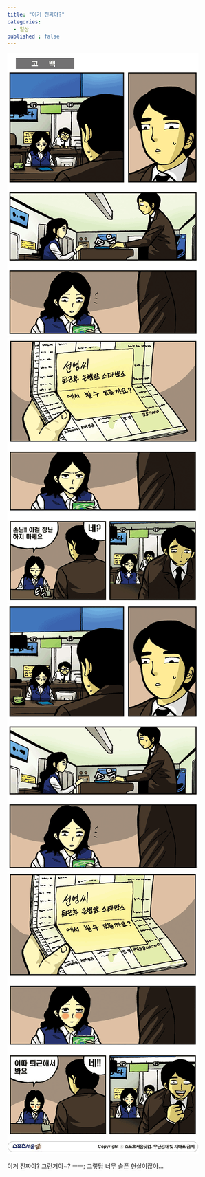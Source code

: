 ```yaml
---
title: "이거 진짜야?"
categories:
  - 일상
published : false
---
```


![](/assets/images/posts/2004/10/fk200000000046.gif)
![](/assets/images/posts/2004/10/ek200000000054.gif)
![](/assets/images/posts/2004/10/ek200000000055.gif)
![](/assets/images/posts/2004/10/fk200000000047.gif)

이거 진짜야? 그런거야~? ㅡㅡ; 그렇담 너무 슬픈 현실이짆아...
